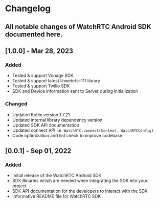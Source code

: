 # Changelog

All notable changes of WatchRTC Android SDK documented here.
----------------------------

## [1.0.0] - Mar 28, 2023

### Added

- Tested & support Vonage SDK
- Tested & support latest libwebrtc-111 library
- Tested & support Twilio SDK
- SDK and Device information sent to Server during initialization

### Changed
- Updated Kotlin version 1.7.21
- Updated internal library dependency version
- Updated SDK API documentation
- Updated connect API i.e. `WatchRTC.connect(Context, WatchRTCConfig)`
- Code optimization and lint check to improve codebase

## [0.0.1] - Sep 01, 2022

### Added

- Initial release of the WatchRTC Android SDK
- SDK Binaries which are needed when integrating the SDK into your project
- SDK API documentation for the developers to interact with the SDK
- Informative README file for WatchRTC SDK
